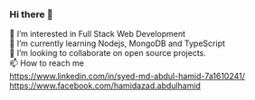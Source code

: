 ### Hi there 👋

👀 I’m interested in Full Stack Web Development </br>
🌱 I’m currently learning Nodejs, MongoDB and TypeScript</br>
💞️ I’m looking to collaborate on open source projects.</br>
📫 How to reach me</br>
https://www.linkedin.com/in/syed-md-abdul-hamid-7a1610241/</br>
https://www.facebook.com/hamidazad.abdulhamid

